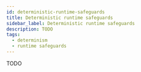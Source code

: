 ```yaml
---
id: deterministic-runtime-safeguards
title: Deterministic runtime safeguards
sidebar_label: Deterministic runtime safeguards
description: TODO
tags:
  - determinism
  - runtime safeguards
---
```


TODO
